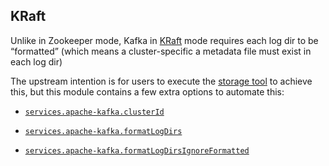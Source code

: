 ## KRaft

Unlike in Zookeeper mode, Kafka in [KRaft](https://kafka.apache.org/documentation/#kraft) mode requires each log dir to be “formatted” (which means a cluster-specific a metadata file must exist in each log dir)

The upstream intention is for users to execute the [storage tool](https://kafka.apache.org/documentation/#kraft_storage) to achieve this, but this module contains a few extra options to automate this:

- [`services.apache-kafka.clusterId`](options.html#opt-services.apache-kafka.clusterId)

- [`services.apache-kafka.formatLogDirs`](options.html#opt-services.apache-kafka.formatLogDirs)

- [`services.apache-kafka.formatLogDirsIgnoreFormatted`](options.html#opt-services.apache-kafka.formatLogDirsIgnoreFormatted)

